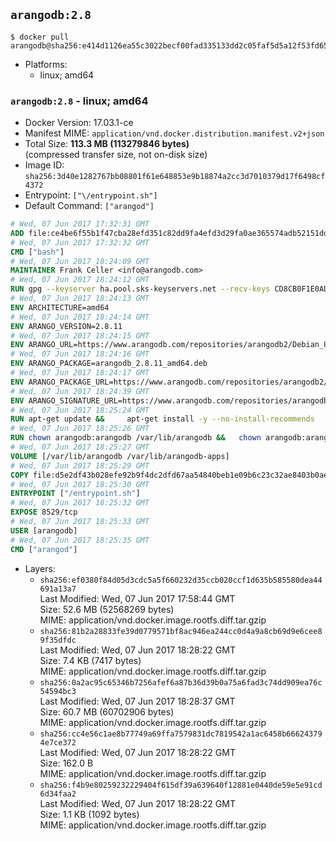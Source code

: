 ## `arangodb:2.8`

```console
$ docker pull arangodb@sha256:e414d1126ea55c3022becf00fad335133dd2c05faf5d5a12f53fd6590c1820b8
```

-	Platforms:
	-	linux; amd64

### `arangodb:2.8` - linux; amd64

-	Docker Version: 17.03.1-ce
-	Manifest MIME: `application/vnd.docker.distribution.manifest.v2+json`
-	Total Size: **113.3 MB (113279846 bytes)**  
	(compressed transfer size, not on-disk size)
-	Image ID: `sha256:3d40e1282767bb08801f61e648853e9b18874a2cc3d7010379d17f6498cf4372`
-	Entrypoint: `["\/entrypoint.sh"]`
-	Default Command: `["arangod"]`

```dockerfile
# Wed, 07 Jun 2017 17:32:31 GMT
ADD file:ce4be6f55b1f47cba28efd351c82dd9fa4efd3d29fa0ae365574adb52151dda1 in / 
# Wed, 07 Jun 2017 17:32:32 GMT
CMD ["bash"]
# Wed, 07 Jun 2017 18:24:09 GMT
MAINTAINER Frank Celler <info@arangodb.com>
# Wed, 07 Jun 2017 18:24:12 GMT
RUN gpg --keyserver ha.pool.sks-keyservers.net --recv-keys CD8CB0F1E0AD5B52E93F41E7EA93F5E56E751E9B
# Wed, 07 Jun 2017 18:24:13 GMT
ENV ARCHITECTURE=amd64
# Wed, 07 Jun 2017 18:24:14 GMT
ENV ARANGO_VERSION=2.8.11
# Wed, 07 Jun 2017 18:24:15 GMT
ENV ARANGO_URL=https://www.arangodb.com/repositories/arangodb2/Debian_8.0
# Wed, 07 Jun 2017 18:24:16 GMT
ENV ARANGO_PACKAGE=arangodb_2.8.11_amd64.deb
# Wed, 07 Jun 2017 18:24:17 GMT
ENV ARANGO_PACKAGE_URL=https://www.arangodb.com/repositories/arangodb2/Debian_8.0/amd64/arangodb_2.8.11_amd64.deb
# Wed, 07 Jun 2017 18:24:39 GMT
ENV ARANGO_SIGNATURE_URL=https://www.arangodb.com/repositories/arangodb2/Debian_8.0/amd64/arangodb_2.8.11_amd64.deb.asc
# Wed, 07 Jun 2017 18:25:24 GMT
RUN apt-get update &&     apt-get install -y --no-install-recommends         libgoogle-perftools4         ca-certificates         pwgen         wget     &&     rm -rf /var/lib/apt/lists/* &&     wget ${ARANGO_SIGNATURE_URL} &&           wget ${ARANGO_PACKAGE_URL} &&             gpg --verify ${ARANGO_PACKAGE}.asc &&     dpkg -i ${ARANGO_PACKAGE} &&     sed -ri         -e 's!127\.0\.0\.1!0.0.0.0!g'         -e 's!^(file\s*=).*!\1 -!'         -e 's!^#\s*uid\s*=.*!uid = arangodb!'         -e 's!^#\s*gid\s*=.*!gid = arangodb!'         /etc/arangodb/arangod.conf     &&     apt-get purge -y --auto-remove ca-certificates wget &&     rm -f ${ARANGO_PACKAGE}*
# Wed, 07 Jun 2017 18:25:26 GMT
RUN chown arangodb:arangodb /var/lib/arangodb &&   chown arangodb:arangodb /var/lib/arangodb-apps
# Wed, 07 Jun 2017 18:25:27 GMT
VOLUME [/var/lib/arangodb /var/lib/arangodb-apps]
# Wed, 07 Jun 2017 18:25:29 GMT
COPY file:d5e2df43b028efe92b9f4dc2dfd67aa54840beb1e09b6c23c32ae8403b0ae7e4 in /entrypoint.sh 
# Wed, 07 Jun 2017 18:25:30 GMT
ENTRYPOINT ["/entrypoint.sh"]
# Wed, 07 Jun 2017 18:25:32 GMT
EXPOSE 8529/tcp
# Wed, 07 Jun 2017 18:25:33 GMT
USER [arangodb]
# Wed, 07 Jun 2017 18:25:35 GMT
CMD ["arangod"]
```

-	Layers:
	-	`sha256:ef0380f84d05d3cdc5a5f660232d35ccb020ccf1d635b585580dea44691a13a7`  
		Last Modified: Wed, 07 Jun 2017 17:58:44 GMT  
		Size: 52.6 MB (52568269 bytes)  
		MIME: application/vnd.docker.image.rootfs.diff.tar.gzip
	-	`sha256:81b2a28833fe39d0779571bf8ac946ea244cc0d4a9a8cb69d9e6cee89f35dfdc`  
		Last Modified: Wed, 07 Jun 2017 18:28:22 GMT  
		Size: 7.4 KB (7417 bytes)  
		MIME: application/vnd.docker.image.rootfs.diff.tar.gzip
	-	`sha256:0a2ac95c65346b7256afef6a87b36d39b0a75a6fad3c74dd909ea76c54594bc3`  
		Last Modified: Wed, 07 Jun 2017 18:28:37 GMT  
		Size: 60.7 MB (60702906 bytes)  
		MIME: application/vnd.docker.image.rootfs.diff.tar.gzip
	-	`sha256:cc4e56c1ae8b77749a69ffa7579831dc7819542a1ac6458b666243794e7ce372`  
		Last Modified: Wed, 07 Jun 2017 18:28:22 GMT  
		Size: 162.0 B  
		MIME: application/vnd.docker.image.rootfs.diff.tar.gzip
	-	`sha256:f4b9e80259232229404f615df39a639640f12881e0440de59e5e91cd6d34faa2`  
		Last Modified: Wed, 07 Jun 2017 18:28:22 GMT  
		Size: 1.1 KB (1092 bytes)  
		MIME: application/vnd.docker.image.rootfs.diff.tar.gzip
